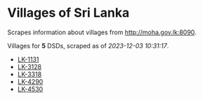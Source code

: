 # Villages of Sri Lanka

Scrapes information about villages from http://moha.gov.lk:8090.

Villages for **5** DSDs, scraped as of *2023-12-03 10:31:17*.
* [LK-1131](data\villages\LK-1131.json)
* [LK-3128](data\villages\LK-3128.json)
* [LK-3318](data\villages\LK-3318.json)
* [LK-4290](data\villages\LK-4290.json)
* [LK-4530](data\villages\LK-4530.json)